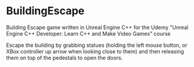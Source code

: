 # BuildingEscape
Building Escape game written in Unreal Engine C++ for the Udemy "Unreal Engine C++ Developer: Learn C++ and Make Video Games" course 

Escape the building by grabbing statues (holding the left mouse button, or XBox controller up arrow when looking close to them) and then releasing them on top of the pedestals to open the doors.
